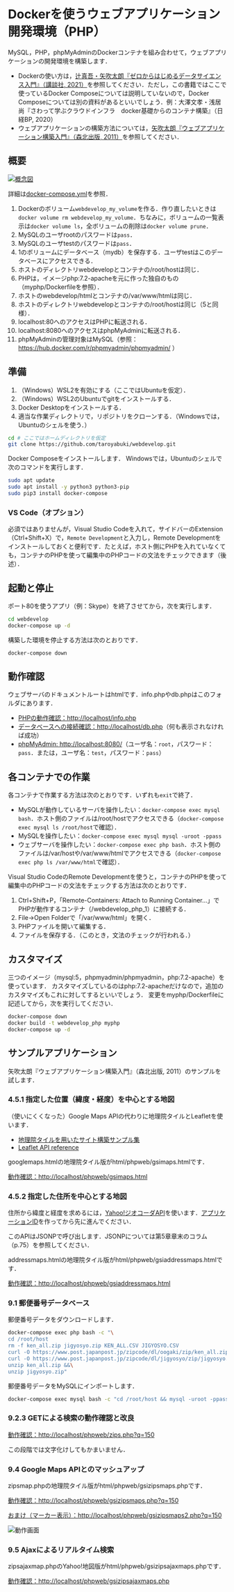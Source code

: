 # Dockerを使うウェブアプリケーション開発環境（PHP）

MySQL，PHP，phpMyAdminのDockerコンテナを組み合わせて，ウェブアプリケーションの開発環境を構築します．

- Dockerの使い方は，[辻真吾・矢吹太朗『ゼロからはじめるデータサイエンス入門』（講談社, 2021）](https://github.com/taroyabuki/fromzero)を参照してください．ただし，この書籍ではここで使っているDocker Composeについては説明していないので，Docker Composeについては別の資料があるといいでしょう．例：大澤文孝・浅居尚『さわって学ぶクラウドインフラ　docker基礎からのコンテナ構築』（日経BP, 2020）
- ウェブアプリケーションの構築方法については，[矢吹太朗『ウェブアプリケーション構築入門』（森北出版, 2011）](https://github.com/taroyabuki/webbook2)を参照してください．

## 概要

[![概念図](figure.svg)](figure.md)

詳細は[docker-compose.yml](docker-compose.yml)を参照．

1. Dockerのボリューム`webdevelop_my_volume`を作る．作り直したいときは`docker volume rm webdevelop_my_volume`．ちなみに，ボリュームの一覧表示は`docker volume ls`，全ボリュームの削除は`docker volume prune`．
2. MySQLのユーザrootのパスワードは`pass`．
3. MySQLのユーザtestのパスワードは`pass`．
4. 1のボリュームにデータベース（mydb）を保存する．ユーザtestはこのデータベースにアクセスできる．
5. ホストのディレクトリwebdevelopとコンテナの/root/hostは同じ．
6. PHPは，イメージphp:7.2-apacheを元に作った独自のもの（myphp/Dockerfileを参照）．
7. ホストのwebdevelop/htmlとコンテナの/var/www/htmlは同じ．
8. ホストのディレクトリwebdevelopとコンテナの/root/hostは同じ（5と同様）．
9. localhost:80へのアクセスはPHPに転送される．
10. localhost:8080へのアクセスはphpMyAdminに転送される．
11. phpMyAdminの管理対象はMySQL（参照：https://hub.docker.com/r/phpmyadmin/phpmyadmin/ ）

## 準備

1. （Windows）WSL2を有効にする（ここではUbuntuを仮定）．
1. （Windows）WSL2のUbuntuでgitをインストールする．
1. Docker Desktopをインストールする．
1. 適当な作業ディレクトリで，リポジトリをクローンする．（Windowsでは，Ubuntuのシェルを使う．）

```bash
cd # ここではホームディレクトリを仮定
git clone https://github.com/taroyabuki/webdevelop.git
```

Docker Composeをインストールします．
Windowsでは，Ubuntuのシェルで次のコマンドを実行します．

```bash
sudo apt update
sudo apt install -y python3 python3-pip
sudo pip3 install docker-compose
```

### VS Code（オプション）

必須ではありませんが，Visual Studio Codeを入れて，サイドバーのExtension（Ctrl+Shift+X）で，`Remote Development`と入力し，Remote Developmentをインストールしておくと便利です．たとえば，ホスト側にPHPを入れていなくても，コンテナのPHPを使って編集中のPHPコードの文法をチェックできます（後述）．

## 起動と停止

ポート80を使うアプリ（例：Skype）を終了させてから，次を実行します．

```bash
cd webdevelop
docker-compose up -d
```

構築した環境を停止する方法は次のとおりです．

```bash
docker-compose down
```

## 動作確認

ウェブサーバのドキュメントルートはhtmlです．info.phpやdb.phpはこのフォルダにあります．

* [PHPの動作確認：http://localhost/info.php](http://localhost/info.php)
* [データベースへの接続確認：http://localhost/db.php](http://localhost/db.php)（何も表示されなければ成功）
* [phpMyAdmin: http://localhost:8080/](http://localhost:8080/)（ユーザ名：`root`，パスワード：`pass`．または，ユーザ名：`test`，パスワード：`pass`）

## 各コンテナでの作業

各コンテナで作業する方法は次のとおりです．いずれも`exit`で終了．

* MySQLが動作しているサーバを操作したい：`docker-compose exec mysql bash`．ホスト側のファイルは/root/hostでアクセスできる（`docker-compose exec mysql ls /root/host`で確認）．
* MySQLを操作したい：`docker-compose exec mysql mysql -uroot -ppass`
* ウェブサーバを操作したい：`docker-compose exec php bash`．ホスト側のファイルは/var/hostや/var/www/htmlでアクセスできる（`docker-compose exec php ls /var/www/html`で確認）．

Visual Studio CodeのRemote Developmentを使うと，コンテナのPHPを使って編集中のPHPコードの文法をチェックする方法は次のとおりです．

1. Ctrl+Shift+P，「Remote-Containers: Attach to Running Container...」でPHPが動作するコンテナ（/webdevelop_php_1）に接続する．
1. File→Open Folderで「/var/www/html」を開く．
1. PHPファイルを開いて編集する．
1. ファイルを保存する．（このとき，文法のチェックが行われる．）

## カスタマイズ

三つのイメージ（mysql:5，phpmyadmin/phpmyadmin，php:7.2-apache）を使っています．
カスタマイズしているのはphp:7.2-apacheだけなので，追加のカスタマイズもこれに対してするといいでしょう．
変更をmyphp/Dockerfileに記述してから，次を実行してください．

```bash
docker-compose down
docker build -t webdevelop_php myphp
docker-compose up -d
```

## サンプルアプリケーション

矢吹太朗『ウェブアプリケーション構築入門』（森北出版, 2011）のサンプルを試します．

### 4.5.1 指定した位置（緯度・経度）を中心とする地図

（使いにくくなった）Google Maps APIの代わりに地理院タイルとLeafletを使います．

- [地理院タイルを用いたサイト構築サンプル集](https://maps.gsi.go.jp/development/sample.html)
- [Leaflet API reference](https://leafletjs.com/reference.html)

googlemaps.htmlの地理院タイル版がhtml/phpweb/gsimaps.htmlです．

[動作確認：http://localhost/phpweb/gsimaps.html](http://localhost/phpweb/gsimaps.html)

### 4.5.2 指定した住所を中心とする地図

住所から緯度と経度を求めるには，[Yahoo!ジオコーダAPI](https://developer.yahoo.co.jp/webapi/map/openlocalplatform/v1/geocoder.html)を使います．[アプリケーションID](https://e.developer.yahoo.co.jp/register)を作ってから先に進んでください．

このAPIはJSONPで呼び出します．JSONPについては第5章章末のコラム（p.75）を参照してください．

addressmaps.htmlの地理院タイル版がhtml/phpweb/gsiaddressmaps.htmlです．

[動作確認：http://localhost/phpweb/gsiaddressmaps.html](http://localhost/phpweb/gsiaddressmaps.html)

### 9.1 郵便番号データベース

郵便番号データをダウンロードします．

```bash
docker-compose exec php bash -c "\
cd /root/host
rm -f ken_all.zip jigyosyo.zip KEN_ALL.CSV JIGYOSYO.CSV
curl -O https://www.post.japanpost.jp/zipcode/dl/oogaki/zip/ken_all.zip &&\
curl -O https://www.post.japanpost.jp/zipcode/dl/jigyosyo/zip/jigyosyo.zip &&\
unzip ken_all.zip &&\
unzip jigyosyo.zip"
```

郵便番号データをMySQLにインポートします．

```bash
docker-compose exec mysql bash -c "cd /root/host && mysql -uroot -ppass mydb < zips.sql"
```

### 9.2.3 GETによる検索の動作確認と改良

[動作確認：http://localhost/phpweb/zips.php?q=150](http://localhost/phpweb/zips.php?q=150)

この段階では文字化けしてもかまいません．

### 9.4 Google Maps APIとのマッシュアップ

zipsmap.phpの地理院タイル版がhtml/phpweb/gsizipsmaps.phpです．

[動作確認：http://localhost/phpweb/gsizipsmaps.php?q=150](http://localhost/phpweb/gsizipsmaps.php?q=150)

[おまけ（マーカー表示）：http://localhost/phpweb/gsizipsmaps2.php?q=150](http://localhost/phpweb/gsizipsmaps2.php?q=150)

![動作画面](gsizipsmaps2.png)

### 9.5 Ajaxによるリアルタイム検索

zipsajaxmap.phpのYahoo!地図版がhtml/phpweb/gsizipsajaxmaps.phpです．

[動作確認：http://localhost/phpweb/gsizipsajaxmaps.php](http://localhost/phpweb/gsizipsajaxmaps.php)
